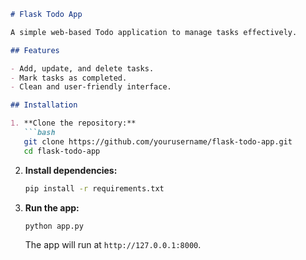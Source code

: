```markdown
# Flask Todo App

A simple web-based Todo application to manage tasks effectively.

## Features

- Add, update, and delete tasks.
- Mark tasks as completed.
- Clean and user-friendly interface.

## Installation

1. **Clone the repository:**
   ```bash
   git clone https://github.com/yourusername/flask-todo-app.git
   cd flask-todo-app
   ```

2. **Install dependencies:**
   ```bash
   pip install -r requirements.txt
   ```

3. **Run the app:**
   ```bash
   python app.py
   ```
   The app will run at `http://127.0.0.1:8000`.
